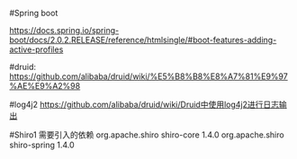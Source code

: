 #Spring boot   

https://docs.spring.io/spring-boot/docs/2.0.2.RELEASE/reference/htmlsingle/#boot-features-adding-active-profiles

#druid:
https://github.com/alibaba/druid/wiki/%E5%B8%B8%E8%A7%81%E9%97%AE%E9%A2%98

#log4j2
https://github.com/alibaba/druid/wiki/Druid中使用log4j2进行日志输出

#Shiro1
需要引入的依赖
		<dependency>
			<groupId>org.apache.shiro</groupId>
			<artifactId>shiro-core</artifactId>
			<version>1.4.0</version>
		</dependency>
		<dependency>
			<groupId>org.apache.shiro</groupId>
			<artifactId>shiro-spring</artifactId>
			<version>1.4.0</version>
		</dependency>
